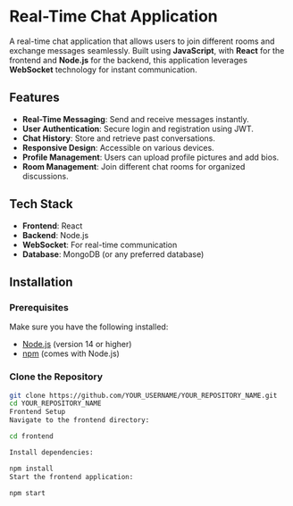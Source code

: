# Real-Time Chat Application

A real-time chat application that allows users to join different rooms and exchange messages seamlessly. Built using **JavaScript**, with **React** for the frontend and **Node.js** for the backend, this application leverages **WebSocket** technology for instant communication.

## Features

- **Real-Time Messaging**: Send and receive messages instantly.
- **User Authentication**: Secure login and registration using JWT.
- **Chat History**: Store and retrieve past conversations.
- **Responsive Design**: Accessible on various devices.
- **Profile Management**: Users can upload profile pictures and add bios.
- **Room Management**: Join different chat rooms for organized discussions.

## Tech Stack

- **Frontend**: React
- **Backend**: Node.js
- **WebSocket**: For real-time communication
- **Database**: MongoDB (or any preferred database)

## Installation

### Prerequisites

Make sure you have the following installed:

- [Node.js](https://nodejs.org/) (version 14 or higher)
- [npm](https://www.npmjs.com/get-npm) (comes with Node.js)

### Clone the Repository

```bash
git clone https://github.com/YOUR_USERNAME/YOUR_REPOSITORY_NAME.git
cd YOUR_REPOSITORY_NAME
Frontend Setup
Navigate to the frontend directory:

cd frontend

Install dependencies:

npm install
Start the frontend application:

npm start
